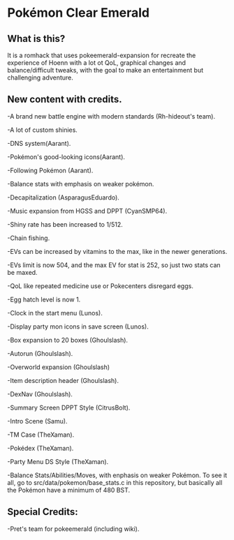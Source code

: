 # Pokémon Clear Emerald

## What is this?

It is a romhack that uses pokeemerald-expansion for recreate the experience of Hoenn with a lot ot QoL, graphical changes and balance/difficult tweaks, with the goal to make an entertainment but challenging adventure.

## New content with credits.

-A brand new battle engine with modern standards (Rh-hideout's team).

-A lot of custom shinies.

-DNS system(Aarant).

-Pokémon's good-looking icons(Aarant).

-Following Pokémon (Aarant).

-Balance stats with emphasis on weaker pokémon.

-Decapitalization (AsparagusEduardo).

-Music expansion from HGSS and DPPT (CyanSMP64).

-Shiny rate has been increased to 1/512.

-Chain fishing.

-EVs can be increased by vitamins to the max, like in the newer generations.

-EVs limit is now 504, and the max EV for stat is 252, so just two stats can be maxed.

-QoL like repeated medicine use or Pokecenters disregard eggs.

-Egg hatch level is now 1.

-Clock in the start menu (Lunos).

-Display party mon icons in save screen (Lunos).

-Box expansion to 20 boxes (Ghoulslash).

-Autorun (Ghoulslash).

-Overworld expansion (Ghoulslash)

-Item description header (Ghoulslash).

-DexNav (Ghoulslash). 

-Summary Screen DPPT Style (CitrusBolt).

-Intro Scene (Samu).

-TM Case (TheXaman).

-Pokédex (TheXaman).

-Party Menu DS Style (TheXaman).

-Balance Stats/Abilities/Moves, with enphasis on weaker Pokémon. To see it all, go to src/data/pokemon/base_stats.c in this repository, but basically all the Pokémon have a minimum of 480 BST.

## Special Credits:

-Pret's team for pokeemerald (including wiki).
